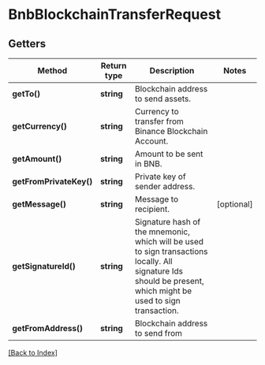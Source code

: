 # BnbBlockchainTransferRequest

## Getters

Method | Return type | Description | Notes
------------ | ------------- | ------------- | -------------
**getTo()** | **string** | Blockchain address to send assets. |
**getCurrency()** | **string** | Currency to transfer from Binance Blockchain Account. |
**getAmount()** | **string** | Amount to be sent in BNB. |
**getFromPrivateKey()** | **string** | Private key of sender address. |
**getMessage()** | **string** | Message to recipient. | [optional]
**getSignatureId()** | **string** | Signature hash of the mnemonic, which will be used to sign transactions locally. All signature Ids should be present, which might be used to sign transaction. |
**getFromAddress()** | **string** | Blockchain address to send from |

[[Back to Index]](../index.md)
